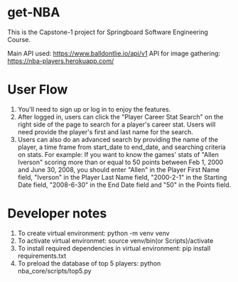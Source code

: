 # get-NBA
This is the Capstone-1 project for Springboard Software Engineering Course.

Main API used: https://www.balldontlie.io/api/v1
API for image gathering: https://nba-players.herokuapp.com/

# User Flow
1. You'll need to sign up or log in to enjoy the features.
2. After logged in, users can click the "Player Career Stat Search" on the right side of the page to search for a player's career stat. Users will need provide the player's first and last name for the search.
3. Users can also do an advanced search by providing the name of the player, a time frame from start_date to end_date, and searching criteria on stats.
    For example:
    If you want to know the games' stats of "Allen Iverson" scoring more than or equal to 50 points between Feb 1, 2000 and June 30, 2008, you should enter "Allen" in the Player First Name field, "Iverson" in the Player Last Name field, "2000-2-1" in the Starting Date field, "2008-6-30" in the End Date field and "50" in the Points field.

# Developer notes
1. To create virtual environment: python -m venv venv
2. To activate virtual environmet: source venv/bin(or Scripts)/activate
3. To install required dependencies in virtual environment: pip install requirements.txt
4. To preload the database of top 5 players: python nba_core/scripts/top5.py